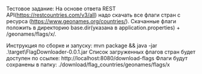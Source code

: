 Тестовое задание:
На основе ответа REST API(https://restcountries.com/v3/all) надо скачать 
все флаги стран с ресурса (https://www.geonames.org/countries/).
Скачанные флаги положить в директорию base.dir(указана в application.properties) + /geonames/flags/x/.

Инструкция по сборке и запуску:
mvn package && java -jar .\target\FlagDownloader-0.0.1.jar
Список загруженных флагов стран будет доступен по ссылке: http://localhost:8080/download-flags
Флаги будут сохранены в папку: ./download/flag_countries/geonames/flags/x